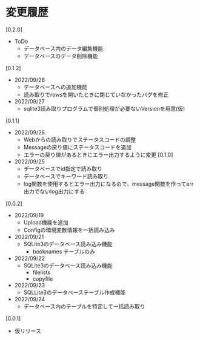 # 変更履歴

[0.2.0]
* ToDo
  * データベース内のデータ編集機能
  * データベースのデータ削除機能

[0.1.2]
* 2022/09/26
  * データベースへの追加機能
  * 読み取りでrowsを開いたときに閉じていなかったバグを修正
* 2022/09/27
  * sqlite3読み取りプログラムで個別処理が必要ないVersionを用意(仮)

[0.1.1]
* 2022/09/26
  * Webからの読み取りでステータスコードの調整
  * Messageの戻り値にステータスコードを追加
  * エラーの戻り値があるときにエラー出力するように変更
[0.1.0]
* 2022/09/25
  * データベースでid指定で読み取り
  * データベースでキーワード読み取り
  * log関数を使用するとエラー出力になるので、message関数を作ってerr出力でないlog出力にする

[0.0.2]
* 2022/09/19
  * Upload機能を追加
  * Configの環境変数情報を一括読み込み
* 2022/09/21
  * SQLite3のデータベース読み込み機能
    * booknames テーブルのみ
* 2022/09/22
  * SQLite3のデータベース読み込み機能
    * filelists
    * copyfile
* 2022/09/23
  * SQLLite3のデータベーステーブル作成機能
* 2022/09/24
  * データベース内のテーブルを特定して一括読み取り

[0.0.1]
* 仮リリース